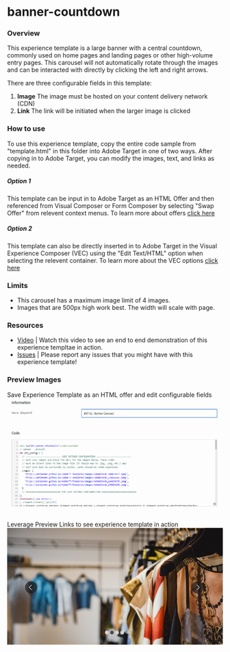 # banner-countdown

### Overview
This experience template is a large banner with a central countdown, commonly used on home pages and landing pages or other high-volume entry pages. This carousel will not automatically rotate through the images and can be interacted with directly by clicking the left and right arrows. 

There are three configurable fields in this template:
1. **Image** The image must be hosted on your content delivery network (CDN)
1. **Link**  The link will be initiated when the larger image is clicked


### How to use
To use this experience template, copy the entire code sample from "template.html" in this folder into Adobe Target in one of two ways. After copying in to Adobe Target, you can modify the images, text, and links as needed.

##### Option 1
This template can be input in to Adobe Target as an HTML Offer and then referenced from Visual Composer or Form Composer by selecting "Swap Offer" from relevent context menus.  To learn more about offers [click here](https://marketing.adobe.com/resources/help/en_US/target/target/c_manage_content.html)

##### Option 2
This template can also be directly inserted in to Adobe Target in the Visual Experience Composer (VEC) using the "Edit Text/HTML" option when selecting the relevent container. To learn more about the VEC options [click here](https://marketing.adobe.com/resources/help/en_US/target/target/r_viztarget_options.html)

### Limits
* This carousel has a maximum image limit of 4 images.  
* Images that are 500px high work best.  The width will scale with page. 

### Resources
* [Video](TBD) | Watch this video to see an end to end demonstration of this experience templtae in action. 
* [Issues](https://github.com/Adobe-Marketing-Cloud/target-experience-templates/issues) | Please report any issues that you might have with this experience template! 

### Preview Images
Save Experience Template as an HTML offer and edit configurable fields
![Screenshot 1](https://raw.githubusercontent.com/Adobe-Marketing-Cloud/target-experience-templates/master/banner-carousel/ext02a.png)


Leverage Preview Links to see experience template in action
![Screenshot 2](https://raw.githubusercontent.com/Adobe-Marketing-Cloud/target-experience-templates/master/banner-carousel/ext02b.png)

